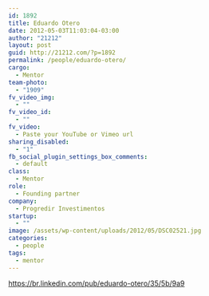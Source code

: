 ```yaml
---
id: 1892
title: Eduardo Otero
date: 2012-05-03T11:03:04-03:00
author: "21212"
layout: post
guid: http://21212.com/?p=1892
permalink: /people/eduardo-otero/
cargo:
  - Mentor
team-photo:
  - "1909"
fv_video_img:
  - ""
fv_video_id:
  - ""
fv_video:
  - Paste your YouTube or Vimeo url
sharing_disabled:
  - "1"
fb_social_plugin_settings_box_comments:
  - default
class:
  - Mentor
role:
  - Founding partner
company:
  - Progredir Investimentos
startup:
  - ""
image: /assets/wp-content/uploads/2012/05/DSC02521.jpg
categories:
  - people
tags:
  - mentor
---
```

https://br.linkedin.com/pub/eduardo-otero/35/5b/9a9